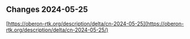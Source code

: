 ## Changes 2024-05-25

[https://oberon-rtk.org/description/delta/cn-2024-05-25](https://oberon-rtk.org/description/delta/cn-2024-05-25/)
